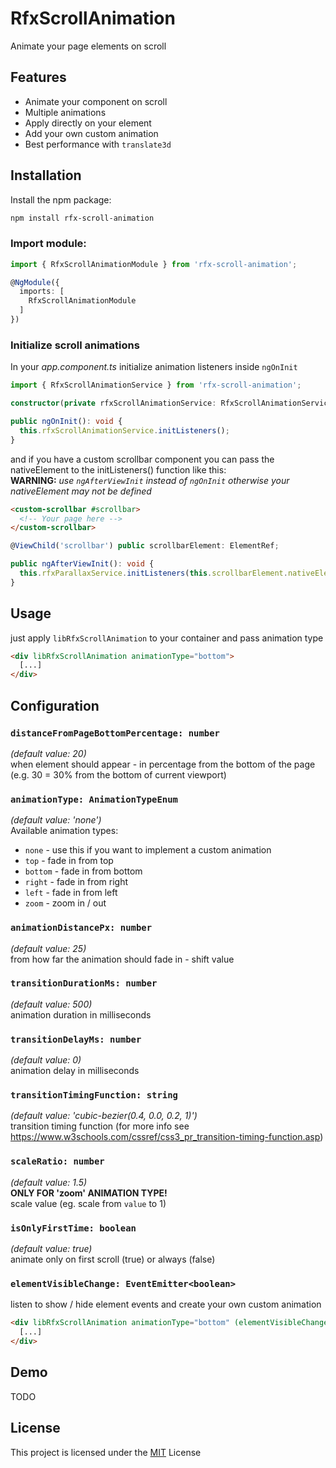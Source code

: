 # RfxScrollAnimation
Animate your page elements on scroll

## Features

- Animate your component on scroll
- Multiple animations
- Apply directly on your element
- Add your own custom animation
- Best performance with `translate3d`

## Installation

Install the npm package:
```bash
npm install rfx-scroll-animation
```

### Import module:

```typescript
import { RfxScrollAnimationModule } from 'rfx-scroll-animation';

@NgModule({
  imports: [
    RfxScrollAnimationModule
  ]
})
```

### Initialize scroll animations

In your *app.component.ts* initialize animation listeners inside `ngOnInit`
```typescript
import { RfxScrollAnimationService } from 'rfx-scroll-animation';

constructor(private rfxScrollAnimationService: RfxScrollAnimationService) { }

public ngOnInit(): void {
  this.rfxScrollAnimationService.initListeners();
}
```

and if you have a custom scrollbar component you can pass the nativeElement
to the initListeners() function like this:<br />
**WARNING:** *use `ngAfterViewInit` instead of `ngOnInit` otherwise your nativeElement
may not be defined*
```html
<custom-scrollbar #scrollbar>
  <!-- Your page here -->
</custom-scrollbar>
```
```typescript
@ViewChild('scrollbar') public scrollbarElement: ElementRef;

public ngAfterViewInit(): void {
  this.rfxParallaxService.initListeners(this.scrollbarElement.nativeElement);
}
```
## Usage

just apply `libRfxScrollAnimation` to your container and pass animation type
```html
<div libRfxScrollAnimation animationType="bottom">
  [...]
</div>
```

## Configuration

### `distanceFromPageBottomPercentage: number`
*(default value: 20)*<br />
when element should appear - in percentage from the bottom of the page (e.g. 30 = 30% from the bottom of current viewport)

### `animationType: AnimationTypeEnum`
*(default value: 'none')*<br />
Available animation types:
  - `none` - use this if you want to implement a custom animation
  - `top` - fade in from top
  - `bottom` - fade in from bottom
  - `right` - fade in from right
  - `left` - fade in from left
  - `zoom` - zoom in / out

### `animationDistancePx: number`
*(default value: 25)*<br />
from how far the animation should fade in - shift value

### `transitionDurationMs: number`
*(default value: 500)*<br />
animation duration in milliseconds

### `transitionDelayMs: number`
*(default value: 0)*<br />
animation delay in milliseconds

### `transitionTimingFunction: string`
*(default value: 'cubic-bezier(0.4, 0.0, 0.2, 1)')*<br />
transition timing function (for more info see https://www.w3schools.com/cssref/css3_pr_transition-timing-function.asp)

### `scaleRatio: number`
*(default value: 1.5)*<br />
**ONLY FOR 'zoom' ANIMATION TYPE!**<br />
scale value (eg. scale from `value` to 1)

### `isOnlyFirstTime: boolean`
*(default value: true)*<br />
animate only on first scroll (true) or always (false)

### `elementVisibleChange: EventEmitter<boolean>`
listen to show / hide element events and create your own custom animation
```html
<div libRfxScrollAnimation animationType="bottom" (elementVisibleChange)="myCustomFunction($event)">
  [...]
</div>
```

## Demo

TODO

## License

This project is licensed under the [MIT](http://vjpr.mit-license.org) License
